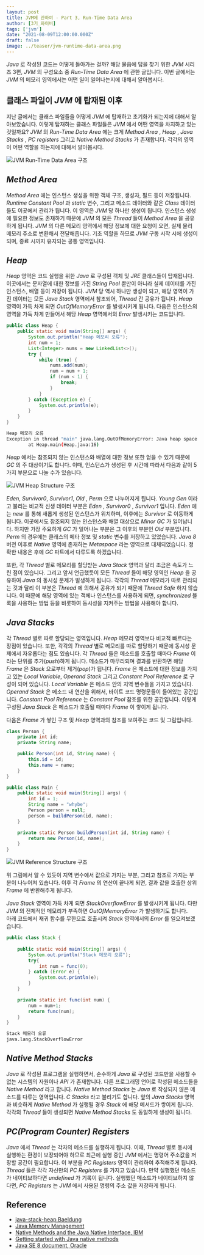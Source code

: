 ```yaml
---
layout: post  
title: JVM에 관하여 - Part 3, Run-Time Data Area
author: [3기_와이비]  
tags: ['jvm']  
date: "2021-08-09T12:00:00.000Z"  
draft: false  
image: ../teaser/jvm-runtime-data-area.png
---
```


_Java_ 로 작성된 코드는 어떻게 돌아가는 걸까? 해당 물음에 답을 찾기 위한 _JVM_ 시리즈 3편, _JVM_ 의 구성요소 중 _Run-Time Data Area_ 에 관한 글입니다.
이번 글에서는 _JVM_ 의 메모리 영역에서는 어떤 일이 일어나는지에 대해서 알아봅시다.

## 클래스 파일이 _JVM_ 에 탑재된 이후
지난 글에서는 클래스 파일들을 어떻게 _JVM_ 에 탑재하고 초기화가 되는지에 대해서 알아보았습니다. 
이렇게 탑재하는 클래스 파일들은 _JVM_ 에서 어떤 영역을 차지하고 있는 것일까요? 
_JVM_ 의 _Run-Time Data Area_ 에는 크게 _Method Area_ , _Heap_ , _Java Stacks_ , _PC registers_ 그리고 _Native Method Stacks_ 가 존재합니다. 
각각의 영역이 어떤 역할을 하는지에 대해서 알아봅시다.

![JVM Run-Time Data Area 구조](../images/2021-08-09-jvm-runtime-data-area-structure.png)

## _Method Area_
_Method Area_ 에는 인스턴스 생성을 위한 객체 구조, 생성자, 필드 등이 저장됩니다.
_Runtime Constant Pool_ 과 _static_ 변수, 그리고 메소드 데이터와 같은 _Class_ 데이터들도 이곳에서 관리가 됩니다.
이 영역은 _JVM_ 당 하나만 생성이 됩니다.
인스턴스 생성에 필요한 정보도 존재하기 때문에 _JVM_ 의 모든 _Thread_ 들이 _Method Area_ 을 공유하게 됩니다.
_JVM_ 의 다른 메모리 영역에서 해당 정보에 대한 요청이 오면, 실제 물리 메모리 주소로 변환해서 전달해줍니다.
기초 역할을 하므로 _JVM_ 구동 시작 시에 생성이 되며, 종료 시까지 유지되는 공통 영역입니다.

## _Heap_
_Heap_ 영역은 코드 실행을 위한 _Java_ 로 구성된 객체 및 _JRE_ 클래스들이 탑재됩니다.
이곳에서는 문자열에 대한 정보를 가진 _String Pool_ 뿐만이 아니라 실제 데이터를 가진 인스턴스, 배열 등이 저장이 됩니다.
_JVM_ 당 역시 하나만 생성이 되고, 해당 영역이 가진 데이터는 모든 _Java Stack_ 영역에서 참조되어, _Thread_ 간 공유가 됩니다.
_Heap_ 영역이 가득 차게 되면 _OutOfMemoryError_ 를 발생시키게 됩니다.
다음은 인스턴스의 영역을 가득 차게 만들어서 해당 _Heap_ 영역에서의 _Error_ 발생시키는 코드입니다.

```java
public class Heap {
    public static void main(String[] args) {
        System.out.println("Heap 메모리 오류");
        int num = 1;
        List<Integer> nums = new LinkedList<>();
        try {
            while (true) {
                nums.add(num);
                num = num + 1;
                if (num < 1) {
                    break;
                }
            }
        } catch (Exception e) {
            System.out.println(e);
        }
    }
}
```

```bash
Heap 메모리 오류
Exception in thread "main" java.lang.OutOfMemoryError: Java heap space
        at Heap.main(Heap.java:16)
```

_Heap_ 에서는 참조되지 않는 인스턴스와 배열에 대한 정보 또한 얻을 수 있기 때문에 _GC_ 의 주 대상이기도 합니다.
이때, 인스턴스가 생성된 후 시간에 따라서 다음과 같이 5가지 부분으로 나눌 수가 있습니다. 

![JVM Heap Structure 구조](../images/2021-08-09-jvm-heap-structure.png)

_Eden_, _Survivor0_, _Survivor1_, _Old_ , _Perm_ 으로 나누어지게 됩니다.
_Young Gen_ 이라고 불리는 비교적 신생 데이터 부분은 _Eden_ , _Survivor0_ , _Survivor1_ 입니다.
_Eden_ 에는 _new_ 를 통해 새롭게 생성된 인스턴스가 위치하며, 이후에는 _Survivor_ 로 이동하게 됩니다. 
이곳에서도 참조되지 않는 인스턴스와 배열 대상으로 _Minor GC_ 가 일어납니다. 
하지만 가장 주요하게 _GC_ 가 일어나는 부분은 그 이후의 부분인 _Old_ 부분입니다.
_Perm_ 의 경우에는 클래스의 메타 정보 및 _static_ 변수를 저장하고 있었습니다.
_Java 8_ 버전 이후로 _Native_ 영역에 존재하는 _Metaspace_ 라는 영역으로 대체되었습니다.
정확한 내용은 후에 _GC_ 파트에서 다루도록 하겠습니다.

또한, 각 _Thread_ 별로 메모리를 할당받는 _Java Stack_ 영역과 달리 조금은 속도가 느린 점이 있습니다.
그리고 앞서 언급했듯이 모든 _Thread_ 들이 해당 영역인 _Heap_ 을 공유하여 _Java_ 의 동시성 문제가 발생하게 됩니다.
각각의 _Thread_ 메모리가 따로 관리되는 것과 달리 이 부분은 _Thread_ 에 의해서 공유가 되기 때문에 _Thread Safe_ 하지 않습니다. 
이 때문에 해당 영역에 있는 객체나 인스턴스를 사용하게 되면, _synchronized_ 블록을 사용하는 방법 등을 비롯하여 동시성을 지켜주는 방법을 사용해야 합니다.

## _Java Stacks_
각 _Thread_ 별로 따로 할당되는 영역입니다. _Heap_ 메모리 영역보다 비교적 빠르다는 장점이 있습니다. 
또한, 각각의 _Thread_ 별로 메모리를 따로 할당하기 때문에 동시성 문제에서 자유롭다는 점도 있습니다. 
각 _Thread_ 들은 메소드를 호출할 때마다 _Frame_ 이라는 단위를 추가(_push_)하게 됩니다.
메소드가 마무리되며 결과를 반환하면 해당 _Frame_ 은 _Stack_ 으로부터 제거(_pop_)가 됩니다.
_Frame_ 은 메소드에 대한 정보를 가지고 있는 _Local Variable_, _Operand Stack_ 그리고 _Constant Pool Reference_ 로 구성이 되어 있습니다.
_Local Variable_ 은 메소드 안의 지역 변수들을 가지고 있습니다.
_Operand Stack_ 은 메소드 내 연산을 위해서, 바이트 코드 명령문들이 들어있는 공간입니다.
_Constant Pool Reference_ 는 _Constant Pool_ 참조를 위한 공간입니다.
이렇게 구성된 _Java Stack_ 은 메소드가 호출될 때마다 _Frame_ 이 쌓이게 됩니다.

다음은 _Frame_ 가 쌓인 구조 및 _Heap_ 영역과의 참조를 보여주는 코드 및 그림입니다.

```java
class Person {
    private int id;
    private String name;

    public Person(int id, String name) {
        this.id = id;
        this.name = name;
    }
}

public class Main {
    public static void main(String[] args) {
        int id = 1;
        String name = "whybe";
        Person person = null;
        person = buildPerson(id, name);
    }

    private static Person buildPerson(int id, String name) {
        return new Person(id, name);
    }
}
```

![JVM Reference Structure 구조](../images/2021-08-09-jvm-reference-structure.png)

위 그림에서 알 수 있듯이 지역 변수에서 값으로 가지는 부분, 그리고 참조로 가지는 부분이 나누어져 있습니다.
이후 각 _Frame_ 의 연산이 끝나게 되면, 결과 값을 호출한 상위 _Frame_ 에 반환해주게 됩니다.  

_Java Stack_ 영역이 가득 차게 되면 _StackOverflowError_ 를 발생시키게 됩니다.
다만 _JVM_ 의 전체적인 메모리가 부족하면 _OutOfMemoryError_ 가 발생하기도 합니다.  
아래 코드에서 재귀 함수를 무한으로 호출시켜 _Stack_ 영역에서의 _Error_ 를 일으켜보겠습니다.

```java
public class Stack {
    
    public static void main(String[] args) {
        System.out.println("Stack 메모리 오류");
        try{
            int num = func(0);
        } catch (Error e) {
            System.out.println(e);
        }
    }

    private static int func(int num) {
        num = num+1;
        return func(num);
    }
}
```

```bash
Stack 메모리 오류
java.lang.StackOverflowError
```

## _Native Method Stacks_
_Java_ 로 작성된 프로그램을 실행하면서, 순수하게 _Java_ 로 구성된 코드만을 사용할 수 없는 시스템의 자원이나 _API_ 가 존재합니다.
다른 프로그래밍 언어로 작성된 메소드들을 _Native Method_ 라고 합니다.
_Native Method Stacks_ 는 _Java_ 로 작성되지 않은 메소드를 다루는 영역입니다. _C Stacks_ 라고 불리기도 합니다.
앞의 _Java Stacks_ 영역과 비슷하게 _Native Method_ 가 실행될 경우 _Stack_ 에 해당 메서드가 쌓이게 됩니다.
각각의 _Thread_ 들이 생성되면 _Native Method Stacks_ 도 동일하게 생성이 됩니다.

## _PC(Program Counter) Registers_
_Java_ 에서 _Thread_ 는 각자의 메소드를 실행하게 됩니다. 
이때, _Thread_ 별로 동시에 실행하는 환경이 보장되어야 하므로 최근에 실행 중인 _JVM_ 에서는 명령어 주소값을 저장할 공간이 필요합니다.
이 부분을 _PC Registers_ 영역이 관리하여 추적해주게 됩니다.  _Thread_ 들은 각각 자신만의 _PC Registers_ 를 가지고 있습니다. 
만약 실행했던 메소드가 네이티브하다면 _undefined_ 가 기록이 됩니다. 
실행했던 메소드가 네이티브하지 않다면, _PC Registers_ 는 _JVM_ 에서 사용된 명령의 주소 값을 저장하게 됩니다.

## Reference

- [java-stack-heap Baeldung](https://www.baeldung.com/java-stack-heap)
- [Java Memory Management](https://www.geeksforgeeks.org/java-memory-management/)
- [Native Methods and the Java Native Interface, IBM](https://www.ibm.com/docs/en/i/7.2?topic=languages-native-methods-java-native-interface)
- [Getting started with Java native methods](https://www.ibm.com/docs/en/i/7.2?topic=interface-getting-started-java-native-methods)  
- [Java SE 8 document, Oracle](https://docs.oracle.com/javase/specs/jvms/se8/html/jvms-2.html)

